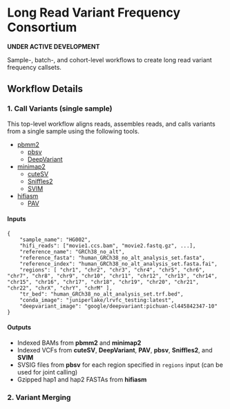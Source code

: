 # Long Read Variant Frequency Consortium

**UNDER ACTIVE DEVELOPMENT**

Sample-, batch-, and cohort-level workflows to create long read variant frequency callsets.

## Workflow Details

### 1. Call Variants (single sample)

This top-level workflow aligns reads, assembles reads, and calls variants from a single sample using the following tools.

- [pbmm2](https://github.com/PacificBiosciences/pbmm2)
  - [pbsv](https://github.com/PacificBiosciences/pbsv)
  - [DeepVariant](https://github.com/google/deepvariant)
- [minimap2](https://github.com/lh3/minimap2)
  - [cuteSV](https://github.com/tjiangHIT/cuteSV)
  - [Sniffles2](https://github.com/fritzsedlazeck/Sniffles)
  - [SVIM](https://github.com/eldariont/svim)
- [hifiasm](https://github.com/chhylp123/hifiasm)
  - [PAV](https://github.com/EichlerLab/pav)

#### Inputs

```text
{
    "sample_name": "HG002",
    "hifi_reads": ["movie1.ccs.bam", "movie2.fastq.gz", ...],
    "reference_name": "GRCh38_no_alt", 
    "reference_fasta": "human_GRCh38_no_alt_analysis_set.fasta", 
    "reference_index": "human_GRCh38_no_alt_analysis_set.fasta.fai",
    "regions": [ "chr1", "chr2", "chr3", "chr4", "chr5", "chr6", "chr7", "chr8", "chr9", "chr10", "chr11", "chr12", "chr13", "chr14", "chr15", "chr16", "chr17", "chr18", "chr19", "chr20", "chr21", "chr22", "chrX", "chrY", "chrM" ],
    "tr_bed": "human_GRCh38_no_alt_analysis_set.trf.bed",
    "conda_image": "juniperlake/lrvfc_testing:latest",
    "deepvariant_image": "google/deepvariant:pichuan-cl445842347-10"
}
```

#### Outputs

- Indexed BAMs from **pbmm2** and **minimap2**
- Indexed VCFs from **cuteSV**, **DeepVariant**, **PAV**, **pbsv**, **Sniffles2**, and **SVIM**
- SVSIG files from **pbsv** for each region specified in `regions` input (can be used for joint calling)
- Gzipped hap1 and hap2 FASTAs from **hifiasm**

### 2. Variant Merging